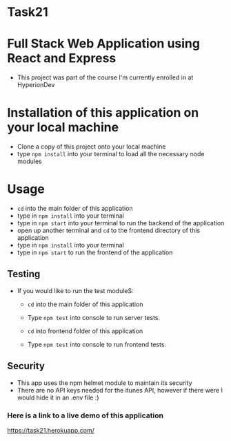 # Task21
# Full Stack Web Application using React and Express
* This project was part of the course I'm currently enrolled in at HyperionDev

# Installation of this application on your local machine
* Clone a copy of this project onto your local machine 
* type ``npm install`` into your terminal to load all the necessary node modules

# Usage
* ``cd`` into the main folder of this application
* type in ``npm install`` into your terminal
* type in ``npm start`` into your terminal to run the backend of the application
* open up another terminal and ``cd`` to the frontend directory of this application
* type in ``npm install`` into your terminal
* type in ``npm start`` to run the frontend of the application

## Testing
* If you would like to run the test moduleS:
  * ``cd`` into the main folder of this application
  * Type ``npm test`` into console to run server tests.

  * ``cd`` into frontend folder of this application
  * Type ``npm test`` into console to run frontend tests.

## Security
* This app uses the npm helmet module to maintain its security
* There are no API keys needed for the itunes API, however if there were I would hide it in an .env file :)

### Here is a link to a live demo of this application
https://task21.herokuapp.com/
